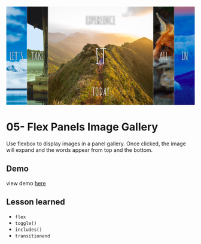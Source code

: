![App Screenshot](https://github.com/Huiclaire/JavaScript30/blob/master/05-Flex_Panel_Gallery/images/js30-day5.png)

# 05- Flex Panels Image Gallery
Use flexbox to display images in a panel gallery. Once clicked, the image will expand and the words appear from top and the bottom.

## Demo
view demo [here](https://huiclaire.github.io/JavaScript30/05-Flex_Panel_Gallery/index-Claire.html)

## Lesson learned
- `flex`
- `toggle()`
- `includes()`
- `transitionend`
